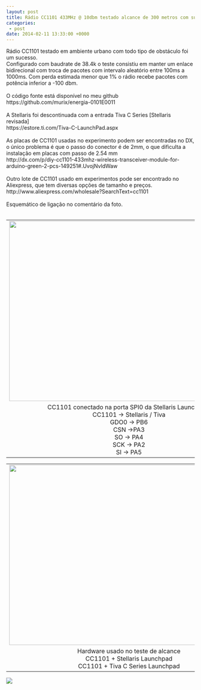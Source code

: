 ```yaml
---
layout: post
title: Rádio CC1101 433MHz @ 10dbm testado alcance de 300 metros com sucesso
categories:
 - post
date: 2014-02-11 13:33:00 +0000
---
```


<div>
Rádio CC1101 testado em ambiente urbano com todo tipo de obstáculo foi um sucesso.</div>

<div>
Configurado com baudrate de 38.4k o teste consistiu em manter um enlace bidirecional com troca de pacotes com intervalo aleatório entre 100ms a 1000ms. Com perda estimada menor que 1% o rádio recebe pacotes com potência inferior a -100 dbm.</div>

<div>
<br/></div>

<div>
O código fonte está disponível no meu github&nbsp;</div>

<div>
https://github.com/murix/energia-0101E0011</div>

<div>
<br/></div>

<div>
A Stellaris foi descontinuada com a entrada Tiva C Series [Stellaris revisada]&nbsp;</div>

<div>
https://estore.ti.com/Tiva-C-LaunchPad.aspx</div>

<div>
<br/></div>

<div>
As placas de CC1101 usadas no experimento podem ser encontradas no DX, o único problema é que o passo do conector é de 2mm, o que dificulta a instalação em placas com passo de 2.54 mm</div>

<div>
http://dx.com/p/diy-cc1101-433mhz-wireless-transceiver-module-for-arduino-green-2-pcs-149251#.UvojNvldWaw</div>

<div>
<br/></div>

<div>
Outro lote de CC1101 usado em experimentos pode ser encontrado no Aliexpress, que tem diversas opções de tamanho e preços.&nbsp;</div>

<div>
http://www.aliexpress.com/wholesale?SearchText=cc1101</div>

<div>
<div>
<br/></div>
</div>

<div>
Esquemático de ligação no comentário da foto.</div>

<div>
<br/></div>

<table align="center" cellpadding="0" cellspacing="0" class="tr-caption-container" style="margin-left: auto; margin-right: auto; text-align: center;"><tbody>
<tr><td style="text-align: center;"><a href="http://4.bp.blogspot.com/-eYS42aUm5F0/UvhZUU_xmMI/AAAAAAAAo0A/pz91tKyiSwc/s1600/IMG_20140210_014450.jpg" imageanchor="1" style="margin-left: auto; margin-right: auto;"><img border="0" height="480" src="http://4.bp.blogspot.com/-eYS42aUm5F0/UvhZUU_xmMI/AAAAAAAAo0A/pz91tKyiSwc/s1600/IMG_20140210_014450.jpg" width="640"/></a></td></tr>
<tr><td class="tr-caption" style="text-align: center;">CC1101 conectado na porta SPI0 da Stellaris Launchpad.<br/>
CC1101 -&gt; Stellaris / Tiva<br/>
GDO0 -&gt; PB6<br/>
CSN -&gt;PA3<br/>
SO -&gt; PA4<br/>
SCK -&gt; PA2<br/>
SI -&gt; PA5</td></tr>
</tbody></table>

  

<table align="center" cellpadding="0" cellspacing="0" class="tr-caption-container" style="margin-left: auto; margin-right: auto; text-align: center;"><tbody>
<tr><td style="text-align: center;"><a href="http://3.bp.blogspot.com/-ZMYsADg3uhw/UvWnhd38wuI/AAAAAAAAozA/h7QmuVnsXeA/s1600/IMG_20140208_004128.jpg" imageanchor="1" style="margin-left: auto; margin-right: auto;"><img border="0" height="480" src="http://3.bp.blogspot.com/-ZMYsADg3uhw/UvWnhd38wuI/AAAAAAAAozA/h7QmuVnsXeA/s1600/IMG_20140208_004128.jpg" width="640"/></a></td></tr>
<tr><td class="tr-caption" style="text-align: center;">Hardware usado no teste de alcance<br/>
CC1101 + Stellaris Launchpad<br/>
CC1101 + Tiva C Series Launchpad</td></tr>
</tbody></table>

  

<div class="separator" style="clear: both; text-align: center;">
</div>

  

<div class="separator" style="clear: both; text-align: center;">
</div>

  

<img border="0" src="http://maps.google.com/maps/api/staticmap?size=600x500&amp;path=fillcolor:0x00FF00|weight:1|color:0xFFFFFF|enc:na_p@ne_tE?g@JmAHe@XkAb@cATa@p@{@Z[|@o@`@UdAa@hAWd@GlAGf@?lAFd@FhAVdA`@~@l@\V\Zp@z@T`@b@bAXjAHd@HlA@f@Ad@IlAIf@YhAc@dAU^q@z@]Z{@n@a@TeA`@iAVe@FmAFg@?mAGe@GiAWeAa@aAk@]Y[[q@{@U_@c@eAYiAIg@KmA?e@&amp;sensor=true"/>